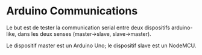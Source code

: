 # Arduino Communications 

Le but est de tester la communication serial entre deux dispositifs arduino-like, dans les deux senses (master->slave, slave->master). 

Le dispositif master est un Arduino Uno; le dispositif slave est un NodeMCU. 
